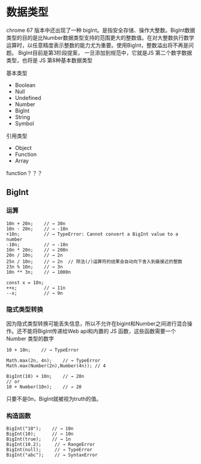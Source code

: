 # 数据类型


chrome 67 版本中还出现了一种 bigInt。是指安全存储、操作大整数。BigInt数据类型的目的是比Number数据类型支持的范围更大的整数值。在对大整数执行数学运算时，以任意精度表示整数的能力尤为重要。使用BigInt，整数溢出将不再是问题。 BigInt目前是第3阶段提案， 一旦添加到规范中，它就是JS 第二个数字数据类型，也将是 JS 第8种基本数据类型

基本类型
- Boolean
- Null
- Undefined
- Number
- BigInt
- String
- Symbol
  
引用类型
- Object
- Function
- Array

function？？？

## BigInt
### 运算
```
10n + 20n;    // → 30n
10n - 20n;    // → -10n
+10n;         // → TypeError: Cannot convert a BigInt value to a number
-10n;         // → -10n
10n * 20n;    // → 200n
20n / 10n;    // → 2n
25n / 10n;    // → 2n  // 除法(/)运算符的结果会自动向下舍入到最接近的整数
23n % 10n;    // → 3n
10n ** 3n;    // → 1000n

const x = 10n;
++x;          // → 11n
--x;          // → 9n

```

### 隐式类型转换
因为隐式类型转换可能丢失信息，所以不允许在bigint和Number之间进行混合操作。还不能将BigInt传递给Web api和内置的 JS 函数，这些函数需要一个 Number 类型的数字

```
10 + 10n;    // → TypeError

Math.max(2n, 4n);    // → TypeError
Math.max(Number(2n),Number(4n)); // 4

BigInt(10) + 10n;    // → 20n
// or
10 + Number(10n);    // → 20
```

只要不是0n，BigInt就被视为truth的值。

### 构造函数

```
BigInt("10");    // → 10n
BigInt(10);      // → 10n
BigInt(true);    // → 1n
BigInt(10.2);     // → RangeError
BigInt(null);     // → TypeError
BigInt("abc");    // → SyntaxError
```